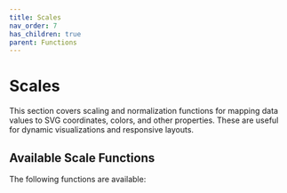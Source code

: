 ```yaml
---
title: Scales
nav_order: 7
has_children: true
parent: Functions
---
```


# Scales

This section covers scaling and normalization functions for mapping data values to SVG coordinates, colors, and other properties. These are useful for dynamic visualizations and responsive layouts.

## Available Scale Functions

The following functions are available: